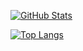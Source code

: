 [![GitHub Stats](https://github-readme-stats.vercel.app/api?username=VoltaicC&count_private=true&show_icons=true&theme=radical&hide_rank=false)](https://github.com/anuraghazra/github-readme-stats)

[![Top Langs](https://github-readme-stats.vercel.app/api/top-langs/?username=VoltaicC&layout=compact)](https://github.com/anuraghazra/github-readme-stats)
